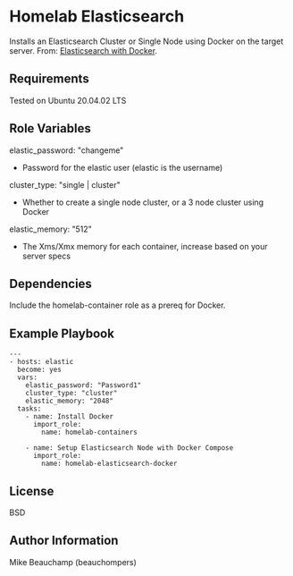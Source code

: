 Homelab Elasticsearch 
=========

Installs an Elasticsearch Cluster or Single Node using Docker on the target server. From: [Elasticsearch with Docker](https://www.elastic.co/guide/en/elasticsearch/reference/current/docker.html).

Requirements
------------

Tested on Ubuntu 20.04.02 LTS

Role Variables
--------------

elastic_password: "changeme"
- Password for the elastic user (elastic is the username)

cluster_type: "single | cluster"
- Whether to create a single node cluster, or a 3 node cluster using Docker

elastic_memory: "512"
- The Xms/Xmx memory for each container, increase based on your server specs

Dependencies
------------

Include the homelab-container role as a prereq for Docker.

Example Playbook
----------------

```
---
- hosts: elastic
  become: yes
  vars: 
    elastic_password: "Password1"
    cluster_type: "cluster"
    elastic_memory: "2048"
  tasks:
    - name: Install Docker
      import_role:
        name: homelab-containers

    - name: Setup Elasticsearch Node with Docker Compose
      import_role:
        name: homelab-elasticsearch-docker
```

License
-------

BSD

Author Information
------------------

Mike Beauchamp (beauchompers)
